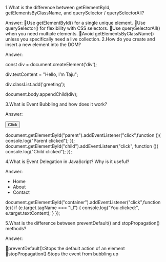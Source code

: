 1.What is the difference between getElementById, getElementsByClassName, and querySelector / querySelectorAll?

Answer:
Use getElementById() for a single unique element.
Use querySelector() for flexibility with CSS selectors.
Use querySelectorAll() when you need multiple elements.
Avoid getElementsByClassName() unless you specifically need a live collection.
2.How do you create and insert a new element into the DOM?

Answer:

const div = document.createElement('div');

div.textContent = "Hello, I’m Taju";

div.classList.add('greeting');

document.body.appendChild(div);


3.What is Event Bubbling and how does it work?

Answer:

<div id="parent">
  <button id="child">Click</button>
</div>

document.getElementById("parent").addEventListener("click",function (){
  console.log("Parent clicked");
});
document.getElementById("child").addEventListener("click", function (){
  console.log("Child clicked");
});



4.What is Event Delegation in JavaScript? Why is it useful?

Answer:

<ul id="container">
  <li>Home</li>
  <li>About</li>
  <li>Contact</li>
</ul>
document.getElementById("container").addEventListener("click",function (e){
  if (e.target.tagName === "LI") {
    console.log("You clicked:", e.target.textContent);
  }
});


5.What is the difference between preventDefault() and stopPropagation() methods?

 Answer:

preventDefault():Stops the default action of an element
stopPropagation():Stops the event from bubbling up
